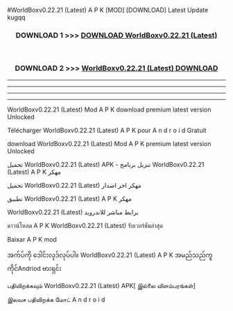 #WorldBoxv0.22.21 (Latest) A P K [MOD] [DOWNLOAD] Latest Update kugqq



<div align="center">

<h3>DOWNLOAD 1 >>> <a href="https://teeasianyam.web.app?sq=WorldBoxv0.22.21 (Latest)">DOWNLOAD WorldBoxv0.22.21 (Latest) </a></h3><br>

<h3>DOWNLOAD 2 >>> <a href="https://teeasianyam.web.app?sq=WorldBoxv0.22.21 (Latest) ">WorldBoxv0.22.21 (Latest)  DOWNLOAD </a></h3>

</div>


----------------------------------------------------------

----------------------------------------------------------

----------------------------------------------------------

----------------------------------------------------------


WorldBoxv0.22.21 (Latest)  Mod A P K download premium latest version Unlocked

Télécharger WorldBoxv0.22.21 (Latest)  A P K pour A n d r o i d Gratuit

download WorldBoxv0.22.21 (Latest)  Mod A P K premium latest version Unlocked

تحميل WorldBoxv0.22.21 (Latest)  APK - تنزيل برنامج WorldBoxv0.22.21 (Latest)  A P K مهكر

تحميل WorldBoxv0.22.21 (Latest)  مهكر اخر اصدار

تطبيق WorldBoxv0.22.21 (Latest)  A P K مهكر

WorldBoxv0.22.21 (Latest)  برابط مباشر للاندرويد

ดาวน์โหลด A P K WorldBoxv0.22.21 (Latest)  รับเวอร์ชันล่าสุด

Baixar A P K mod

အက်ပ်ကို ဒေါင်းလုဒ်လုပ်ပါ။ WorldBoxv0.22.21 (Latest)  A P K အမည်သည်ကူကိုင်Andriod ဗားရှင်း

பதிவிறக்கவும் WorldBoxv0.22.21 (Latest)  APK[ இல்லை விளம்பரங்கள்] 
 
இலவச பதிவிறக்க மோட் A n d r o i d



